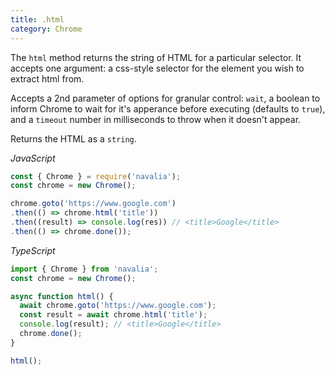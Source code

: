 ```yaml
---
title: .html
category: Chrome
---
```


The `html` method returns the string of HTML for a particular selector. It accepts one argument: a css-style selector for the element you wish to extract html from.

Accepts a 2nd parameter of options for granular control: `wait`, a boolean to inform Chrome to wait for it's apperance before executing (defaults to `true`), and a `timeout` number in milliseconds to throw when it doesn't appear.

Returns the HTML as a `string`.

*JavaScript*
```js
const { Chrome } = require('navalia');
const chrome = new Chrome();

chrome.goto('https://www.google.com')
.then(() => chrome.html('title'))
.then((result) => console.log(res)) // <title>Google</title>
.then(() => chrome.done());
```

*TypeScript*
```ts
import { Chrome } from 'navalia';
const chrome = new Chrome();

async function html() {
  await chrome.goto('https://www.google.com');
  const result = await chrome.html('title');
  console.log(result); // <title>Google</title>
  chrome.done();
}

html();
```
